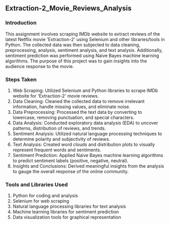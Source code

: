 ## Extraction-2_Movie_Reviews_Analysis

### Introduction
This assignment involves scraping IMDb website to extract reviews of the latest Netflix movie 'Extraction-2' using Selenium and other libraries/tools
in Python. The collected data was then subjected to data cleaning, preprocessing, analysis, sentiment analysis, and text analysis. Additionally,
sentiment prediction was performed using Naive Bayes machine learning algorithms. The purpose of this project was to gain insights into the
audience response to the movie.

### Steps Taken
1. Web Scraping: Utilized Selenium and Python libraries to scrape IMDb website for 'Extraction-2' movie reviews.
2. Data Cleaning: Cleaned the collected data to remove irrelevant information, handle missing values, and eliminate noise.
3. Data Preprocessing: Processed the text data by converting to lowercase, removing punctuation, and special characters.
4. Data Analysis: Conducted exploratory data analysis (EDA) to uncover patterns, distribution of reviews, and trends.
5. Sentiment Analysis: Utilized natural language processing techniques to determine polarity and subjectivity of reviews.
6. Text Analysis: Created word clouds and distribution plots to visually represent frequent words and sentiments.
7. Sentiment Prediction: Applied Naive Bayes machine learning algorithms to predict sentiment labels (positive, negative, neutral).
8. Insights and Conclusions: Derived meaningful insights from the analysis to gauge the overall response of the online community.

### Tools and Libraries Used
1. Python for coding and analysis
2. Selenium for web scraping
3. Natural language processing libraries for text analysis
4. Machine learning libraries for sentiment prediction
5. Data visualization tools for graphical representation
